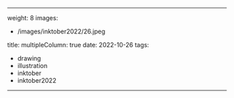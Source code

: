 
---
weight: 8
images:
- /images/inktober2022/26.jpeg

title:
multipleColumn: true
date: 2022-10-26
tags:
- drawing
- illustration
- inktober
- inktober2022
---

